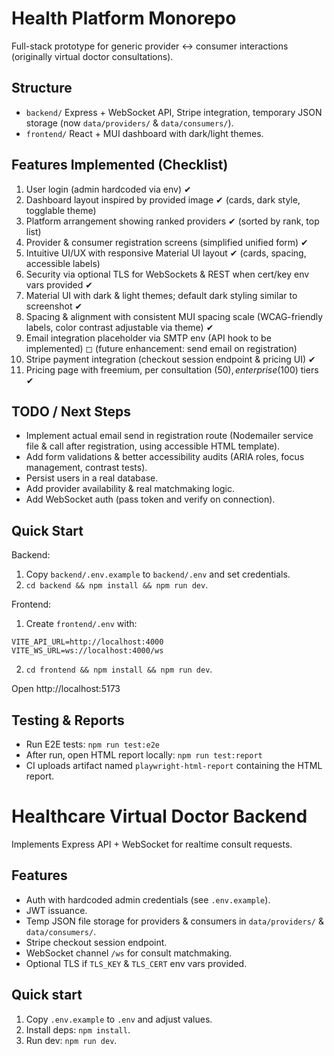 # Health Platform Monorepo

Full-stack prototype for generic provider ↔ consumer interactions (originally virtual doctor consultations).
## Structure
- `backend/` Express + WebSocket API, Stripe integration, temporary JSON storage (now `data/providers/` & `data/consumers/`).
- `frontend/` React + MUI dashboard with dark/light themes.
## Features Implemented (Checklist)
1. User login (admin hardcoded via env) ✔
2. Dashboard layout inspired by provided image ✔ (cards, dark style, togglable theme)
3. Platform arrangement showing ranked providers ✔ (sorted by rank, top list)
4. Provider & consumer registration screens (simplified unified form) ✔
5. Intuitive UI/UX with responsive Material UI layout ✔ (cards, spacing, accessible labels)
6. Security via optional TLS for WebSockets & REST when cert/key env vars provided ✔
7. Material UI with dark & light themes; default dark styling similar to screenshot ✔
8. Spacing & alignment with consistent MUI spacing scale (WCAG-friendly labels, color contrast adjustable via theme) ✔
9. Email integration placeholder via SMTP env (API hook to be implemented) ◻ (future enhancement: send email on registration)
10. Stripe payment integration (checkout session endpoint & pricing UI) ✔
11. Pricing page with freemium, per consultation ($50), enterprise ($100) tiers ✔
## TODO / Next Steps
- Implement actual email send in registration route (Nodemailer service file & call after registration, using accessible HTML template).
- Add form validations & better accessibility audits (ARIA roles, focus management, contrast tests).
- Persist users in a real database.
- Add provider availability & real matchmaking logic.
- Add WebSocket auth (pass token and verify on connection).

## Quick Start
Backend:
1. Copy `backend/.env.example` to `backend/.env` and set credentials.
2. `cd backend && npm install && npm run dev`.

Frontend:
1. Create `frontend/.env` with:
```
VITE_API_URL=http://localhost:4000
VITE_WS_URL=ws://localhost:4000/ws
```
2. `cd frontend && npm install && npm run dev`.

Open http://localhost:5173

## Testing & Reports
- Run E2E tests: `npm run test:e2e`
- After run, open HTML report locally: `npm run test:report`
- CI uploads artifact named `playwright-html-report` containing the HTML report.
# Healthcare Virtual Doctor Backend

Implements Express API + WebSocket for realtime consult requests.

## Features
- Auth with hardcoded admin credentials (see `.env.example`).
- JWT issuance.
- Temp JSON file storage for providers & consumers in `data/providers/` & `data/consumers/`.
- Stripe checkout session endpoint.
- WebSocket channel `/ws` for consult matchmaking.
- Optional TLS if `TLS_KEY` & `TLS_CERT` env vars provided.

## Quick start
1. Copy `.env.example` to `.env` and adjust values.
2. Install deps: `npm install`.
3. Run dev: `npm run dev`.

